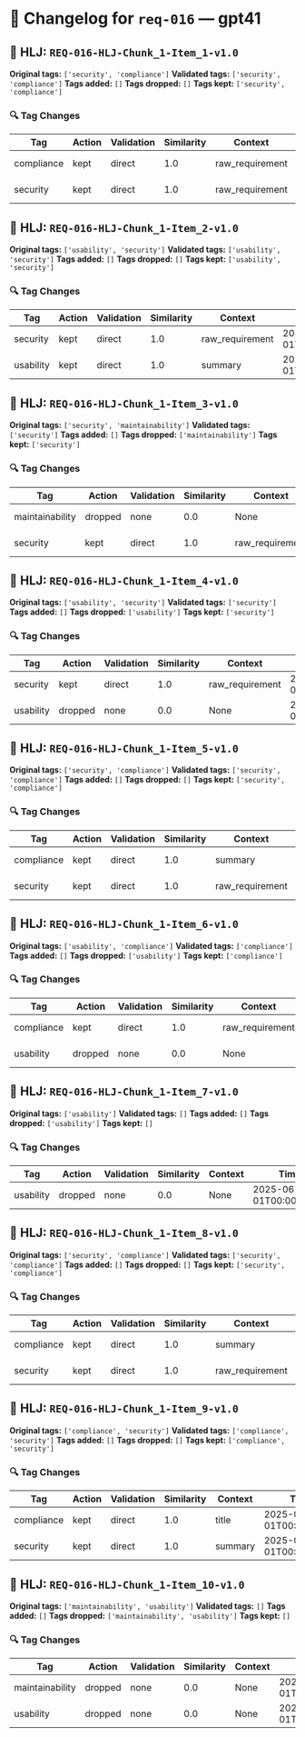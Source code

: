 # 📝 Changelog for `req-016` — **gpt41**

## 🔹 HLJ: `REQ-016-HLJ-Chunk_1-Item_1-v1.0`

**Original tags:** `['security', 'compliance']`
**Validated tags:** `['security', 'compliance']`
**Tags added:** `[]`
**Tags dropped:** `[]`
**Tags kept:** `['security', 'compliance']`

### 🔍 Tag Changes
| Tag | Action   | Validation | Similarity | Context | Timestamp |
|-----|----------|------------|------------|---------|-----------|
| compliance | kept | direct | 1.0 | raw_requirement | 2025-06-01T00:00:36.836681Z |
| security | kept | direct | 1.0 | raw_requirement | 2025-06-01T00:00:36.762373Z |

## 🔹 HLJ: `REQ-016-HLJ-Chunk_1-Item_2-v1.0`

**Original tags:** `['usability', 'security']`
**Validated tags:** `['usability', 'security']`
**Tags added:** `[]`
**Tags dropped:** `[]`
**Tags kept:** `['usability', 'security']`

### 🔍 Tag Changes
| Tag | Action   | Validation | Similarity | Context | Timestamp |
|-----|----------|------------|------------|---------|-----------|
| security | kept | direct | 1.0 | raw_requirement | 2025-06-01T00:00:36.921968Z |
| usability | kept | direct | 1.0 | summary | 2025-06-01T00:00:36.855652Z |

## 🔹 HLJ: `REQ-016-HLJ-Chunk_1-Item_3-v1.0`

**Original tags:** `['security', 'maintainability']`
**Validated tags:** `['security']`
**Tags added:** `[]`
**Tags dropped:** `['maintainability']`
**Tags kept:** `['security']`

### 🔍 Tag Changes
| Tag | Action   | Validation | Similarity | Context | Timestamp |
|-----|----------|------------|------------|---------|-----------|
| maintainability | dropped | none | 0.0 | None | 2025-06-01T00:00:37.134492Z |
| security | kept | direct | 1.0 | raw_requirement | 2025-06-01T00:00:36.989430Z |

## 🔹 HLJ: `REQ-016-HLJ-Chunk_1-Item_4-v1.0`

**Original tags:** `['usability', 'security']`
**Validated tags:** `['security']`
**Tags added:** `[]`
**Tags dropped:** `['usability']`
**Tags kept:** `['security']`

### 🔍 Tag Changes
| Tag | Action   | Validation | Similarity | Context | Timestamp |
|-----|----------|------------|------------|---------|-----------|
| security | kept | direct | 1.0 | raw_requirement | 2025-06-01T00:00:37.428433Z |
| usability | dropped | none | 0.0 | None | 2025-06-01T00:00:37.340850Z |

## 🔹 HLJ: `REQ-016-HLJ-Chunk_1-Item_5-v1.0`

**Original tags:** `['security', 'compliance']`
**Validated tags:** `['security', 'compliance']`
**Tags added:** `[]`
**Tags dropped:** `[]`
**Tags kept:** `['security', 'compliance']`

### 🔍 Tag Changes
| Tag | Action   | Validation | Similarity | Context | Timestamp |
|-----|----------|------------|------------|---------|-----------|
| compliance | kept | direct | 1.0 | summary | 2025-06-01T00:00:37.516504Z |
| security | kept | direct | 1.0 | raw_requirement | 2025-06-01T00:00:37.501752Z |

## 🔹 HLJ: `REQ-016-HLJ-Chunk_1-Item_6-v1.0`

**Original tags:** `['usability', 'compliance']`
**Validated tags:** `['compliance']`
**Tags added:** `[]`
**Tags dropped:** `['usability']`
**Tags kept:** `['compliance']`

### 🔍 Tag Changes
| Tag | Action   | Validation | Similarity | Context | Timestamp |
|-----|----------|------------|------------|---------|-----------|
| compliance | kept | direct | 1.0 | raw_requirement | 2025-06-01T00:00:38.209611Z |
| usability | dropped | none | 0.0 | None | 2025-06-01T00:00:37.701640Z |

## 🔹 HLJ: `REQ-016-HLJ-Chunk_1-Item_7-v1.0`

**Original tags:** `['usability']`
**Validated tags:** `[]`
**Tags added:** `[]`
**Tags dropped:** `['usability']`
**Tags kept:** `[]`

### 🔍 Tag Changes
| Tag | Action   | Validation | Similarity | Context | Timestamp |
|-----|----------|------------|------------|---------|-----------|
| usability | dropped | none | 0.0 | None | 2025-06-01T00:00:38.818946Z |

## 🔹 HLJ: `REQ-016-HLJ-Chunk_1-Item_8-v1.0`

**Original tags:** `['security', 'compliance']`
**Validated tags:** `['security', 'compliance']`
**Tags added:** `[]`
**Tags dropped:** `[]`
**Tags kept:** `['security', 'compliance']`

### 🔍 Tag Changes
| Tag | Action   | Validation | Similarity | Context | Timestamp |
|-----|----------|------------|------------|---------|-----------|
| compliance | kept | direct | 1.0 | summary | 2025-06-01T00:00:38.906905Z |
| security | kept | direct | 1.0 | raw_requirement | 2025-06-01T00:00:38.895762Z |

## 🔹 HLJ: `REQ-016-HLJ-Chunk_1-Item_9-v1.0`

**Original tags:** `['compliance', 'security']`
**Validated tags:** `['compliance', 'security']`
**Tags added:** `[]`
**Tags dropped:** `[]`
**Tags kept:** `['compliance', 'security']`

### 🔍 Tag Changes
| Tag | Action   | Validation | Similarity | Context | Timestamp |
|-----|----------|------------|------------|---------|-----------|
| compliance | kept | direct | 1.0 | title | 2025-06-01T00:00:38.912113Z |
| security | kept | direct | 1.0 | summary | 2025-06-01T00:00:38.921864Z |

## 🔹 HLJ: `REQ-016-HLJ-Chunk_1-Item_10-v1.0`

**Original tags:** `['maintainability', 'usability']`
**Validated tags:** `[]`
**Tags added:** `[]`
**Tags dropped:** `['maintainability', 'usability']`
**Tags kept:** `[]`

### 🔍 Tag Changes
| Tag | Action   | Validation | Similarity | Context | Timestamp |
|-----|----------|------------|------------|---------|-----------|
| maintainability | dropped | none | 0.0 | None | 2025-06-01T00:00:39.067956Z |
| usability | dropped | none | 0.0 | None | 2025-06-01T00:00:39.211177Z |
